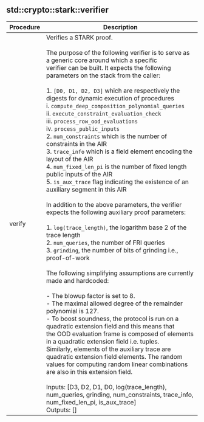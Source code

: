 
## std::crypto::stark::verifier
| Procedure | Description |
| ----------- | ------------- |
| verify | Verifies a STARK proof.<br /><br />The purpose of the following verifier is to serve as a generic core around which a specific<br />verifier can be built. It expects the following parameters on the stack from the caller:<br /><br />1. `[D0, D1, D2, D3]` which are respectively the digests for dynamic execution of procedures<br />i. `compute_deep_composition_polynomial_queries`<br />ii. `execute_constraint_evaluation_check`<br />iii. `process_row_ood_evaluations`<br />iv. `process_public_inputs`<br />2. `num_constraints` which is the number of constraints in the AIR<br />3. `trace_info` which is a field element encoding the layout of the AIR<br />4. `num_fixed_len_pi` is the number of fixed length public inputs of the AIR<br />5. `is_aux_trace` flag indicating the existence of an auxiliary segment in this AIR<br /><br />In addition to the above parameters, the verifier expects the following auxiliary proof parameters:<br /><br />1. `log(trace_length)`, the logarithm base 2 of the trace length<br />2. `num_queries`, the number of FRI queries<br />3. `grinding`, the number of bits of grinding i.e., proof-of-work<br /><br />The following simplifying assumptions are currently made and hardcoded:<br /><br />- The blowup factor is set to 8.<br />- The maximal allowed degree of the remainder polynomial is 127.<br />- To boost soundness, the protocol is run on a quadratic extension field and this means that<br />the OOD evaluation frame is composed of elements in a quadratic extension field i.e. tuples.<br />Similarly, elements of the auxiliary trace are quadratic extension field elements. The random<br />values for computing random linear combinations are also in this extension field.<br /><br />Inputs:  [D3, D2, D1, D0, log(trace_length), num_queries, grinding, num_constraints, trace_info, num_fixed_len_pi, is_aux_trace]<br />Outputs: []<br /> |
